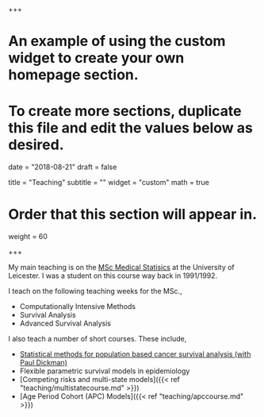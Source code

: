 +++
# An example of using the custom widget to create your own homepage section.
# To create more sections, duplicate this file and edit the values below as desired.

date = "2018-08-21"
draft = false

title = "Teaching"
subtitle = ""
widget = "custom"
math = true
# Order that this section will appear in.
weight = 60

+++

My main teaching is on the [MSc Medical Statisics](https://le.ac.uk/courses/medical-statistics-msc) at the University of Leicester. I was a student on  this course way back in $1991 /  1992$.

I teach on the following teaching weeks for the MSc.,

- Computationally Intensive Methods
- Survival Analysis
- Advanced Survival Analysis

I also teach a number of short courses. These include,

- [Statistical methods for population based cancer survival analysis (with Paul Dickman)](http://cansurv.net/)
- Flexible parametric survival models in epidemiology
- [Competing risks and multi-state models]({{< ref "teaching/multistatecourse.md" >}})
- [Age Period Cohort (APC) Models]({{< ref "teaching/apccourse.md" >}})
